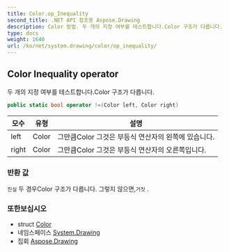 ```yaml
---
title: Color.op_Inequality
second_title: .NET API 참조용 Aspose.Drawing
description: Color 방법. 두 개의 지정 여부를 테스트합니다.Color 구조가 다릅니다.
type: docs
weight: 1640
url: /ko/net/system.drawing/color/op_inequality/
---
```

## Color Inequality operator

두 개의 지정 여부를 테스트합니다.Color 구조가 다릅니다.

```csharp
public static bool operator !=(Color left, Color right)
```

| 모수 | 유형 | 설명 |
| --- | --- | --- |
| left | Color | 그만큼Color 그것은 부등식 연산자의 왼쪽에 있습니다. |
| right | Color | 그만큼Color 그것은 부등식 연산자의 오른쪽입니다. |

### 반환 값

`진실` 두 경우Color 구조가 다릅니다. 그렇지 않으면,`거짓` .

### 또한보십시오

* struct [Color](../)
* 네임스페이스 [System.Drawing](../../color/)
* 집회 [Aspose.Drawing](../../../)


